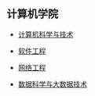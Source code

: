 ## 计算机学院

- [计算机科学与技术](计算机科学与技术/README.md)

- [软件工程](软件工程/README.md)

- [网络工程](网络工程/README.md)

- [数据科学与大数据技术](数据科学与大数据技术/README.md)
